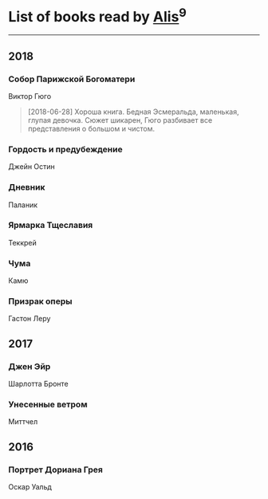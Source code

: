 # List of books read by [Alis](http://vk.com/id38760741)<sup>9</sup>
---

## 2018

### Собор Парижской Богоматери
Виктор Гюго
> [2018-06-28] Хороша книга. Бедная Эсмеральда, маленькая, глупая девочка. Сюжет шикарен, Гюго разбивает все представления о большом и чистом.


### Гордость и предубеждение
Джейн Остин


### Дневник
Паланик


### Ярмарка Тщеславия
Теккрей


### Чума
Камю


### Призрак оперы
Гастон Леру



## 2017

### Джен Эйр
Шарлотта Бронте


### Унесенные ветром
Миттчел



## 2016

### Портрет Дориана Грея
Оскар Уальд



